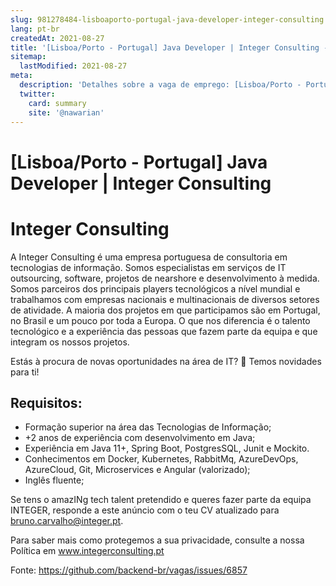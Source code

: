 ```yaml
---
slug: 981278484-lisboaporto-portugal-java-developer-integer-consulting
lang: pt-br
createdAt: 2021-08-27
title: '[Lisboa/Porto - Portugal] Java Developer | Integer Consulting - Vaga de Emprego'
sitemap:
  lastModified: 2021-08-27
meta:
  description: 'Detalhes sobre a vaga de emprego: [Lisboa/Porto - Portugal] Java Developer | Integer Consulting'
  twitter:
    card: summary
    site: '@nawarian'
---
```


# [Lisboa/Porto - Portugal] Java Developer | Integer Consulting

# Integer Consulting

A Integer Consulting é uma empresa portuguesa de consultoria em tecnologias de informação. Somos especialistas em serviços de IT outsourcing, software, projetos de nearshore e desenvolvimento à medida. Somos parceiros dos principais players tecnológicos a nível mundial e trabalhamos com empresas nacionais e multinacionais de diversos setores de atividade. A maioria dos projetos em que participamos são em Portugal, no Brasil e um pouco por toda a Europa. O que nos diferencia é o talento tecnológico e a experiência das pessoas que fazem parte da equipa e que integram os nossos projetos.

Estás à procura de novas oportunidades na área de IT? 👀 Temos novidades para ti!

## Requisitos:

- Formação superior na área das Tecnologias de Informação;
- +2 anos de experiência com desenvolvimento em Java;
- Experiência em Java 11+, Spring Boot, PostgresSQL, Junit e Mockito.
- Conhecimentos em Docker, Kubernetes, RabbitMq, AzureDevOps, AzureCloud, Git, Microservices e Angular (valorizado);
- Inglês fluente;

Se tens o amazINg tech talent pretendido e queres fazer parte da equipa INTEGER, responde a este anúncio com o teu CV atualizado para bruno.carvalho@integer.pt.

Para saber mais como protegemos a sua privacidade, consulte a nossa Política em www.integerconsulting.pt


Fonte: https://github.com/backend-br/vagas/issues/6857